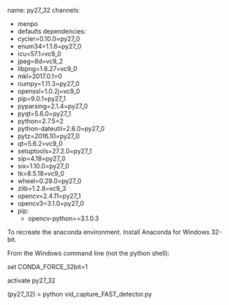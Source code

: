 name: py27_32
channels:
- menpo
- defaults
dependencies:
- cycler=0.10.0=py27_0
- enum34=1.1.6=py27_0
- icu=57.1=vc9_0
- jpeg=8d=vc9_2
- libpng=1.6.27=vc9_0
- mkl=2017.0.1=0
- numpy=1.11.3=py27_0
- openssl=1.0.2j=vc9_0
- pip=9.0.1=py27_1
- pyparsing=2.1.4=py27_0
- pyqt=5.6.0=py27_1
- python=2.7.5=2
- python-dateutil=2.6.0=py27_0
- pytz=2016.10=py27_0
- qt=5.6.2=vc9_0
- setuptools=27.2.0=py27_1
- sip=4.18=py27_0
- six=1.10.0=py27_0
- tk=8.5.18=vc9_0
- wheel=0.29.0=py27_0
- zlib=1.2.8=vc9_3
- opencv=2.4.11=py27_1
- opencv3=3.1.0=py27_0
- pip:
  - opencv-python==3.1.0.3

To recreate the anaconda environment.
Install Anaconda for Windows 32-bit.

From the Windows command line (not the python shell):

set CONDA_FORCE_32bit=1

activate py27_32


(py27_32) > python vid_capture_FAST_detector.py
